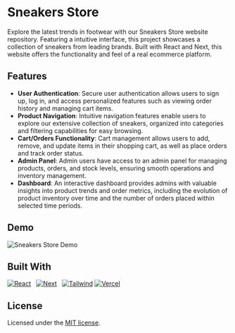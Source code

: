 <!-- ABOUT THE PROJECT -->
# Sneakers Store
Explore the latest trends in footwear with our Sneakers Store website repository. Featuring a intuitive interface, this project showcases a collection of sneakers from leading brands. Built with React and Next, this website offers the functionality and feel of a real ecommerce platform.

<!-- Features -->
## Features
- **User Authentication**: Secure user authentication allows users to sign up, log in, and access personalized features such as viewing order history and managing cart items.
- **Product Navigation**: Intuitive navigation features enable users to explore our extensive collection of sneakers, organized into categories and filtering capabilities for easy browsing.
- **Cart/Orders Functionality**: Cart management allows users to add, remove, and update items in their shopping cart, as well as place orders and track order status.
- **Admin Panel**: Admin users have access to an admin panel for managing products, orders, and stock levels, ensuring smooth operations and inventory management.
- **Dashboard**: An interactive dashboard provides admins with valuable insights into product trends and order metrics, including the evolution of product inventory over time and the number of orders placed within selected time periods.

<!-- DEMO -->
## Demo
![Sneakers Store Demo](.github/demo.gif)

<!-- ROADMAP -->


<!-- Built With -->
## Built With

[![React][React.js]][React-url] &nbsp; [![Next][Next.js]][Next-url] &nbsp; [![Tailwind][Tailwind]][Tailwind-url] [![Vercel][Vercel]][Vercel-url]

<!-- License -->
## License
Licensed under the [MIT license](https://github.com/paulofr17/sneakers-store-frontend-nextjs/blob/main/LICENSE).

<!-- MARKDOWN LINKS & IMAGES -->
<!-- https://www.markdownguide.org/basic-syntax/#reference-style-links -->
[React.js]: https://img.shields.io/badge/React-20232A?style=for-the-badge&logo=react&logoColor=61DAFB
[React-url]: https://reactjs.org/
[Next.js]: https://img.shields.io/badge/Next-000000?style=for-the-badge&logo=nextdotjs&logoColor=white
[Next-url]: https://nextjs.org/
[Tailwind]: https://img.shields.io/badge/tailwind-%2338B2AC.svg?style=for-the-badge&logo=tailwind-css&logoColor=white
[Tailwind-url]: https://tailwindcss.com/
[Vercel]: https://img.shields.io/badge/vercel-%23000000.svg?style=for-the-badge&logo=vercel&logoColor=white
[Vercel-url]: https://vercel.com/
